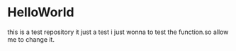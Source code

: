 # HelloWorld
this is a test repository
it just a test i just wonna to test the function.so allow me to change it.
